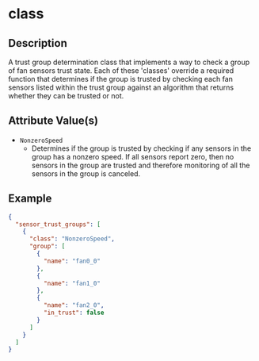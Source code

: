 # class

## Description

A trust group determination class that implements a way to check a group of fan
sensors trust state. Each of these 'classes' override a required function that
determines if the group is trusted by checking each fan sensors listed within
the trust group against an algorithm that returns whether they can be trusted or
not.

## Attribute Value(s)

- `NonzeroSpeed`
  - Determines if the group is trusted by checking if any sensors in the group
    has a nonzero speed. If all sensors report zero, then no sensors in the
    group are trusted and therefore monitoring of all the sensors in the group
    is canceled.

## Example

```json
{
  "sensor_trust_groups": [
    {
      "class": "NonzeroSpeed",
      "group": [
        {
          "name": "fan0_0"
        },
        {
          "name": "fan1_0"
        },
        {
          "name": "fan2_0",
          "in_trust": false
        }
      ]
    }
  ]
}
```
